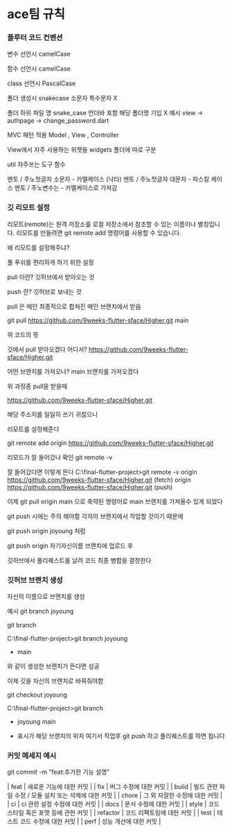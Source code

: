 # ace팀 규칙


### 플루터 코드 컨벤션

변수 선언시 camelCase 

함수 선언시 camelCase

class 선언시 PascalCase

폴더 생성시 snakecase 소문자 특수문자 X

폴더 하위 파일 명 snake_case 언더바 포함 해당 폴더명 기입 X
예시 view -> authpage -> change_password.dart

MVC 패턴 적용
Model , View , Controller 

View에서 자주 사용하는 위젯들 widgets 폴더에 따로 구분

util 자주쓰는 도구 함수 


멘토 / 주노첫글자 소문자 - 카멜케이스 (낙타)
멘토 / 주노첫글자 대문자 - 파스칼 케이스
멘토 / 주노변수는 - 카멜케이스로 가져감


### 깃 리모트 설정

리모트(remote)는 원격 저장소를 로컬 저장소에서 참조할 수 있는 이름이나 별칭입니다. 
리모트를 만들려면 git remote add 명령어를 사용할 수 있습니다.

왜 리모트를 설정해주냐?

풀 푸쉬를 편리하게 하기 위한 설정

pull 이란? 
깃허브에서 받아오는 것

push 란?
깃허브로 보내는 것

pull 은 메인 최종적으로 합쳐진 메인 브랜치에서 받음

git pull https://github.com/9weeks-flutter-sface/Higher.git main

위 코드의 뜻

깃에서 pull 받아오겠다 
어디서?
https://github.com/9weeks-flutter-sface/Higher.git

어떤 브랜치를 가져오나?
main 브랜치를 가져오겠다


위 과정중 pull을 받을때 

https://github.com/9weeks-flutter-sface/Higher.git

해당 주소지를 일일히 쓰기 귀찮으니

리모트를 설정해준다

git remote add origin https://github.com/9weeks-flutter-sface/Higher.git

리모드가 잘 들어갔나 확인
git remote -v

잘 들어갔다면 이렇게 뜬다
C:\final-flutter-project>git remote -v
origin  https://github.com/9weeks-flutter-sface/Higher.git (fetch)
origin  https://github.com/9weeks-flutter-sface/Higher.git (push)

이제 git pull origin main 으로 축약된 명령어로
 main 브랜치를 가져올수 있게 되었다


 git push 시에는 주의 해야함
각자의 브랜치에서 작업할 것이기 때문에

 git push origin joyoung
 처럼

 git push origin 자기자신이름 브랜치에 업로드 후

 깃허브에서 풀리퀘스트를 날려 코드 최종 병합을 결정한다 


### 깃허브 브랜치 생성

자신의 이름으로 브랜치를 생성

예시
git branch joyoung

git branch 

C:\final-flutter-project>git branch
  joyoung
  * main

와 같이 생성한 브랜치가 뜬다면 성공


이제 깃을 자신의 브랜치로 바꿔줘야함

git checkout joyoung

C:\final-flutter-project>git branch
* joyoung
  main

* 표시가 해당 브랜치의 위치
여기서 작업후 git push 하고 풀리퀘스트를 하면 됩니다



### 커밋 메세지 예시

git commit -m "feat:추가한 기능 설명" 


| feat | 새로운 기능에 대한 커밋 |
| fix | 버그 수정에 대한 커밋 |
| build | 빌드 관련 파일 수정 / 모듈 설치 또는 삭제에 대한 커밋 |
| chore | 그 외 자잘한 수정에 대한 커밋 |
| ci | ci 관련 설정 수정에 대한 커밋 |
| docs | 문서 수정에 대한 커밋 |
| style | 코드 스타일 혹은 포맷 등에 관한 커밋 |
| refactor | 코드 리팩토링에 대한 커밋 |
| test | 테스트 코드 수정에 대한 커밋 |
| perf | 성능 개선에 대한 커밋 |